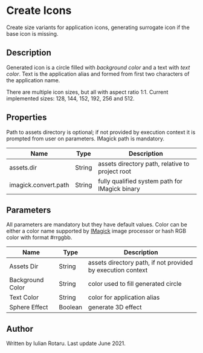 # Create Icons
Create size variants for application icons, generating surrogate icon if the base icon is missing.

## Description
Generated icon is a circle filled with _background color_ and a text with _text color_. Text is the application alias and formed from first two characters of the application name.

There are multiple icon sizes, but all with aspect ratio 1:1. Current implemented sizes: 128, 144, 152, 192, 256 and 512.

## Properties
Path to assets directory is optional; if not provided by execution context it is prompted from user on parameters. IMagick path is mandatory. 
 
| Name                 | Type   | Description                                     |
|----------------------|--------|-------------------------------------------------|
| assets.dir           | String | assets directory path, relative to project root |  
| imagick.convert.path | String | fully qualified system path for IMagick binary  |

## Parameters
All parameters are mandatory but they have default values. Color can be either a color name supported by [IMagick](https://imagemagick.org/) image processor or hash RGB color with format #rrggbb.

| Name             | Type    | Description                                                 |
|------------------|---------|-------------------------------------------------------------|
| Assets Dir       | String  | assets directory path, if not provided by execution context | 
| Background Color | String  | color used to fill generated circle                         |
| Text Color       | String  | color for application alias                                 |
| Sphere Effect    | Boolean | generate 3D effect                                          |

## Author
Written by Iulian Rotaru. Last update June 2021.
